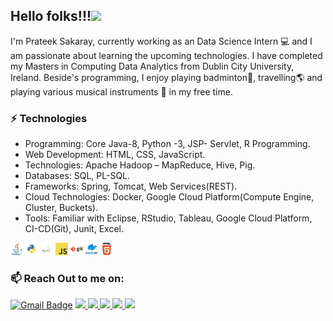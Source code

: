 ## Hello folks!!!<img src="https://github.com/TheDudeThatCode/TheDudeThatCode/blob/master/Assets/Hi.gif" width="29px"> 

I'm Prateek Sakaray, currently working as an Data Science Intern :computer: and I am passionate about learning the upcoming technologies. I have completed my Masters in Computing Data Analytics from Dublin City University, Ireland. Beside's programming, I enjoy playing badminton:badminton:, travelling:earth_americas: and playing various musical instruments :guitar: in my free time.


### ⚡ Technologies
- Programming: Core Java-8, Python -3, JSP- Servlet, R Programming.
- Web Development: HTML, CSS, JavaScript.
- Technologies: Apache Hadoop – MapReduce, Hive, Pig.
- Databases: SQL, PL-SQL.
- Frameworks: Spring, Tomcat, Web Services(REST).
- Cloud Technologies: Docker, Google Cloud Platform(Compute Engine, Cluster, Buckets).
- Tools: Familiar with Eclipse, RStudio, Tableau, Google Cloud Platform, CI-CD(Git), Junit, Excel.

<code><img height="20" src="https://raw.githubusercontent.com/github/explore/80688e429a7d4ef2fca1e82350fe8e3517d3494d/topics/java/java.png"></code>
<code><img height="20" src="https://raw.githubusercontent.com/github/explore/80688e429a7d4ef2fca1e82350fe8e3517d3494d/topics/python/python.png"></code>
<code><img height="20" src="https://raw.githubusercontent.com/github/explore/80688e429a7d4ef2fca1e82350fe8e3517d3494d/topics/mysql/mysql.png"></code>
<code><img height="20" src="https://raw.githubusercontent.com/github/explore/80688e429a7d4ef2fca1e82350fe8e3517d3494d/topics/javascript/javascript.png"></code>
<code><img height="20" src="https://raw.githubusercontent.com/github/explore/80688e429a7d4ef2fca1e82350fe8e3517d3494d/topics/git/git.png"></code>
<code><img height="20" src="https://raw.githubusercontent.com/github/explore/80688e429a7d4ef2fca1e82350fe8e3517d3494d/topics/docker/docker.png"></code>
<code><img height="20" src="https://raw.githubusercontent.com/github/explore/80688e429a7d4ef2fca1e82350fe8e3517d3494d/topics/html/html.png"></code>


###  📫 Reach Out to me on:

[![Gmail Badge](https://img.shields.io/badge/Gmail-D14836?style=for-the-badge&logo=gmail&logoColor=white&link=mailto:sakaray.prateek18@gmail.com)](mailto:sakaray.prateek18@gmail.com)
<a href="https://www.linkedin.com/in/prateek-sakaray/">
 <img src="https://img.shields.io/badge/linkedin-%230077B5.svg?&style=for-the-badge&logo=linkedin&logoColor=white"/>
</a>
<a href="https://twitter.com/SakarayPrateek">
 <img src="https://img.shields.io/badge/Twitter-1DA1F2?style=for-the-badge&logo=twitter&logoColor=white"/>
</a>
<a href="https://github.com/PrateekSakaray">
 <img src="https://img.shields.io/badge/GitHub-100000?style=for-the-badge&logo=github&logoColor=white"/>
</a>
<a href="https://www.instagram.com/prateeksakaray/">
 <img src="https://img.shields.io/badge/Instagram-E4405F?style=for-the-badge&logo=instagram&logoColor=white"/>
</a>
<a href="https://www.facebook.com/prateek.sakaray.9">
 <img src="https://img.shields.io/badge/Facebook-1877F2?style=for-the-badge&logo=facebook&logoColor=white"/>
</a>
 


